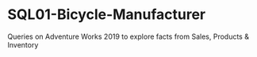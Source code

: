 # SQL01-Bicycle-Manufacturer
Queries on Adventure Works 2019 to explore facts from Sales, Products &amp; Inventory 

